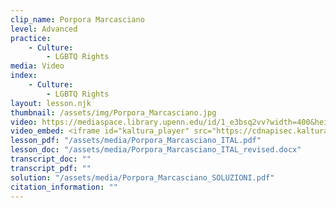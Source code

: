 ```yaml
---
clip_name: Porpora Marcasciano
level: Advanced
practice: 
    - Culture: 
        - LGBTQ Rights
media: Video
index: 
    - Culture: 
        - LGBTQ Rights
layout: lesson.njk
thumbnail: /assets/img/Porpora_Marcasciano.jpg
video: https://mediaspace.library.upenn.edu/id/1_e3bsq2vv?width=400&height=285&playerId=52628472
video_embed: <iframe id="kaltura_player" src="https://cdnapisec.kaltura.com/p/1147242/sp/114724200/embedIframeJs/uiconf_id/9757771/partner_id/1147242?iframeembed=true&playerId=kaltura_player&entry_id=1_e3bsq2vv&flashvars[streamerType]=auto&amp;flashvars[localizationCode]=en&amp;flashvars[sideBarContainer.plugin]=true&amp;flashvars[sideBarContainer.position]=left&amp;flashvars[sideBarContainer.clickToClose]=true&amp;flashvars[chapters.plugin]=true&amp;flashvars[chapters.layout]=vertical&amp;flashvars[chapters.thumbnailRotator]=false&amp;flashvars[streamSelector.plugin]=true&amp;flashvars[EmbedPlayer.SpinnerTarget]=videoHolder&amp;flashvars[dualScreen.plugin]=true&amp;flashvars[Kaltura.addCrossoriginToIframe]=true&amp;&wid=1_xr6xco47" width="400" height="285" allowfullscreen webkitallowfullscreen mozAllowFullScreen allow="autoplay *; fullscreen *; encrypted-media *" sandbox="allow-downloads allow-forms allow-same-origin allow-scripts allow-top-navigation allow-pointer-lock allow-popups allow-modals allow-orientation-lock allow-popups-to-escape-sandbox allow-presentation allow-top-navigation-by-user-activation" frameborder="0" title="Porpora_Marcasciano"></iframe>
lesson_pdf: "/assets/media/Porpora_Marcasciano_ITAL.pdf"
lesson_doc: "/assets/media/Porpora_Marcasciano_ITAL_revised.docx"
transcript_doc: ""
transcript_pdf: ""
solution: "/assets/media/Porpora_Marcasciano_SOLUZIONI.pdf"
citation_information: ""
---
```

